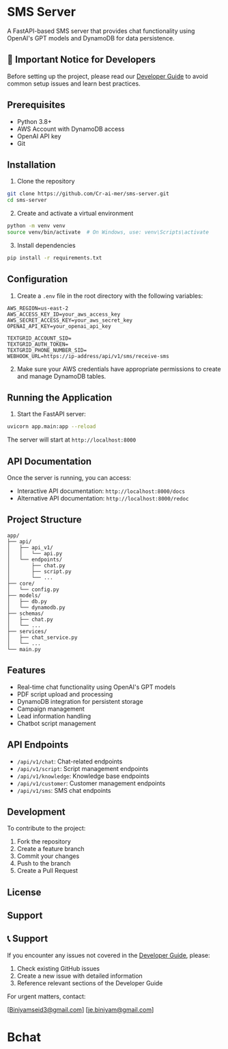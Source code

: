 # SMS Server

A FastAPI-based SMS server that provides chat functionality using OpenAI's GPT models and DynamoDB for data persistence.

## 🚨 Important Notice for Developers

Before setting up the project, please read our [Developer Guide](DEVELOPER_GUIDE.md) to avoid common setup issues and learn best practices.

## Prerequisites

- Python 3.8+
- AWS Account with DynamoDB access
- OpenAI API key
- Git

## Installation

1. Clone the repository

```bash
git clone https://github.com/Cr-ai-mer/sms-server.git
cd sms-server
```

2. Create and activate a virtual environment

```bash
python -m venv venv
source venv/bin/activate  # On Windows, use: venv\Scripts\activate
```

3. Install dependencies

```bash
pip install -r requirements.txt
```

## Configuration

1. Create a `.env` file in the root directory with the following variables:

```env
AWS_REGION=us-east-2
AWS_ACCESS_KEY_ID=your_aws_access_key
AWS_SECRET_ACCESS_KEY=your_aws_secret_key
OPENAI_API_KEY=your_openai_api_key

TEXTGRID_ACCOUNT_SID=
TEXTGRID_AUTH_TOKEN=
TEXTGRID_PHONE_NUMBER_SID=
WEBHOOK_URL=https://ip-address/api/v1/sms/receive-sms

```

2. Make sure your AWS credentials have appropriate permissions to create and manage DynamoDB tables.

## Running the Application

1. Start the FastAPI server:

```bash
uvicorn app.main:app --reload
```

The server will start at `http://localhost:8000`

## API Documentation

Once the server is running, you can access:

- Interactive API documentation: `http://localhost:8000/docs`
- Alternative API documentation: `http://localhost:8000/redoc`

## Project Structure

```
app/
├── api/
│   ├── api_v1/
│   │   └── api.py
│   └── endpoints/
│       ├── chat.py
│       ├── script.py
│       └── ...
├── core/
│   └── config.py
├── models/
│   ├── db.py
│   └── dynamodb.py
├── schemas/
│   ├── chat.py
│   └── ...
├── services/
│   ├── chat_service.py
│   └── ...
└── main.py
```

## Features

- Real-time chat functionality using OpenAI's GPT models
- PDF script upload and processing
- DynamoDB integration for persistent storage
- Campaign management
- Lead information handling
- Chatbot script management

## API Endpoints

- `/api/v1/chat`: Chat-related endpoints
- `/api/v1/script`: Script management endpoints
- `/api/v1/knowledge`: Knowledge base endpoints
- `/api/v1/customer`: Customer management endpoints
- `/api/v1/sms`: SMS chat endpoints

## Development

To contribute to the project:

1. Fork the repository
2. Create a feature branch
3. Commit your changes
4. Push to the branch
5. Create a Pull Request

## License

## Support

## 📞 Support

If you encounter any issues not covered in the [Developer Guide](DEVELOPER_GUIDE.md), please:

1. Check existing GitHub issues
2. Create a new issue with detailed information
3. Reference relevant sections of the Developer Guide

For urgent matters, contact: [<the developers>](mailto:je.biniyam@gmail.com)

[Biniyamseid3@gmail.com] [je.biniyam@gmail.com]
# Bchat
